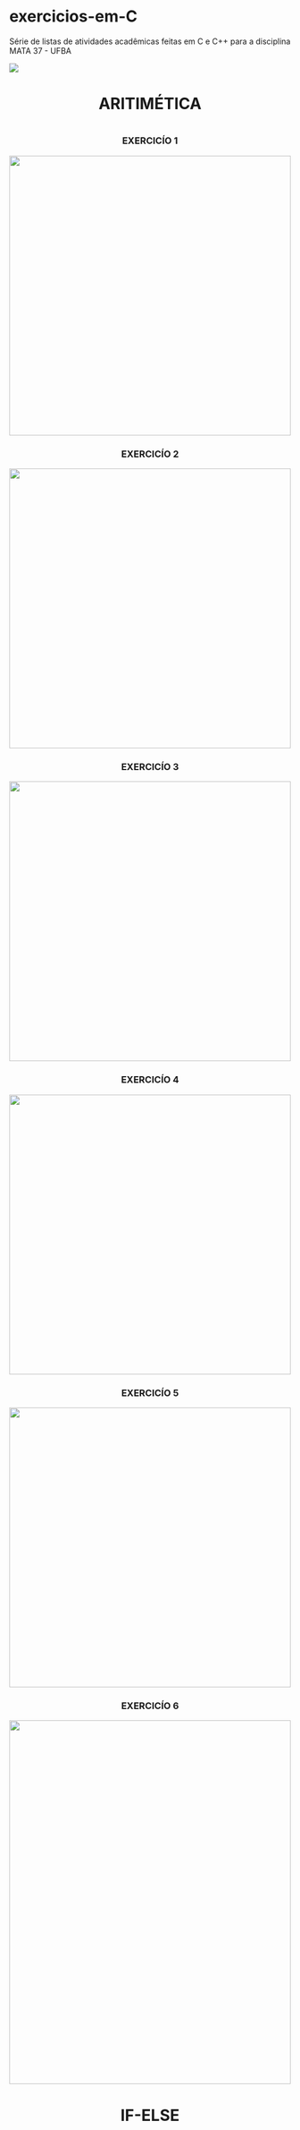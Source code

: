 # exercicios-em-C
Série de listas de atividades acadêmicas feitas em C e C++ para a disciplina MATA 37 - UFBA

<img src="https://img.shields.io/static/v1?label=LINGUAGE&message=C/CPP&color=23d160&style=for-the-badge&logo=ghost"/>

  <H1 align="center"> ARITIMÉTICA <H1>

<H3 align="center"> EXERCICÍO 1 </H3>

<img src="https://github.com/SidSan97/exercicios-em-C/blob/main/Quest%C3%B5es/exercicio%201.png" width="100%" height="500px">

<H3 align="center"> EXERCICÍO 2 </H3>
<img src="https://github.com/SidSan97/exercicios-em-C/blob/main/Quest%C3%B5es/exercicio%202.png" width="100%" height="500px">

<H3 align="center"> EXERCICÍO 3 </H3>
<img src="https://github.com/SidSan97/exercicios-em-C/blob/main/Quest%C3%B5es/exercicio%203.png" width="100%" height="500px">

<H3 align="center"> EXERCICÍO 4 </H3>
<img src="https://github.com/SidSan97/exercicios-em-C/blob/main/Quest%C3%B5es/exercicio%204.png" width="100%" height="500px">

<H3 align="center"> EXERCICÍO 5 </H3>
<img src="https://github.com/SidSan97/exercicios-em-C/blob/main/Quest%C3%B5es/Exercicio%205.png" width="100%" height="500px">

<H3 align="center"> EXERCICÍO 6 </H3>
<img src="https://github.com/SidSan97/exercicios-em-C/blob/main/Quest%C3%B5es/Exercicio%206.png" width="100%" height="650px">
  
   <H1 align="center">IF-ELSE</H1>
  
  
